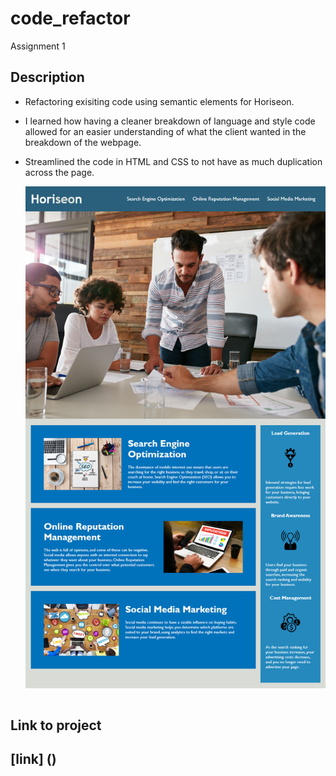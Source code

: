 # code_refactor
Assignment 1

## Description
- Refactoring exisiting code using semantic elements for Horiseon.
- I learned how having a cleaner breakdown of language and style code allowed for an easier understanding of what the client wanted in the breakdown of the webpage.
- Streamlined the code in HTML and CSS to not have as much duplication across the page.

    ![Screenshot](./assets/images/Screenshot.png)
    ```
## Link to project
[link] ()
---